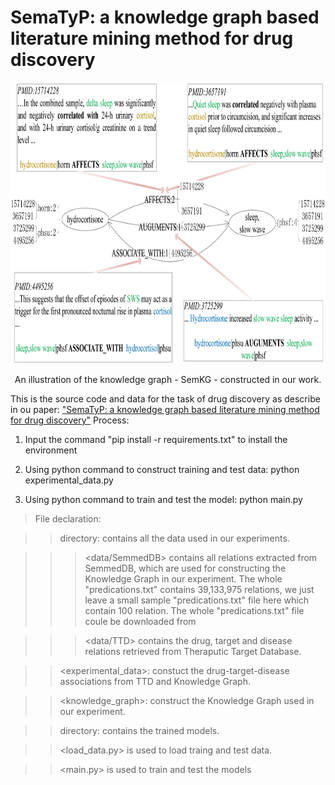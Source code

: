 # SemaTyP: a knowledge graph based literature mining method for drug discovery

<div align=center><img width="800" height="450" src="https://github.com/ShengtianSang/SemaTyP/blob/main/figures/Illustration_of_SemKG.jpg"/></div>
<p align="center">An illustration of the knowledge graph - SemKG - constructed in our work.</p>

This is the source code and data for the task of drug discovery as describe in ou paper:
["SemaTyP: a knowledge graph based literature mining method for drug discovery"](https://bmcbioinformatics.biomedcentral.com/articles/10.1186/s12859-018-2167-5)
Process:
1) Input the command "pip install -r requirements.txt" to install the environment 

2) Using python command to construct training and test data: python experimental_data.py

3) Using python command to train and test the model: python main.py


>File declaration:

>><data> directory: contains all the data used in our experiments.
  
>>><data/SemmedDB> contains all relations extracted from SemmedDB, which are used for constructing the Knowledge Graph in our experiment. The whole "predications.txt" contains 39,133,975 relations, we just leave a small sample "predications.txt" file here which contain 100 relation. The whole "predications.txt" file coule be downloaded from 
  
>>><data/TTD> contains the drug, target and disease relations retrieved from Theraputic Target Database.
    
>><experimental_data>: constuct the drug-target-disease associations from TTD and Knowledge Graph.

>><knowledge_graph>: construct the Knowledge Graph used in our experiment.

>><models> directory: contains the trained models.
  
>><load_data.py> is used to load traing and test data.

>><main.py> is used to train and test the models
